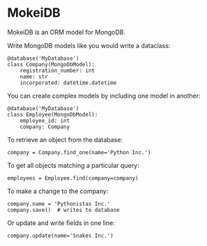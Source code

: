 # MokeiDB

MokeiDB is an ORM model for MongoDB.

Write MongoDB models like you would write a dataclass:

    @database('MyDatabase')
    class Company(MongoDbModel):
        registration_number: int
        name: str
        incorporated: datetime.datetime

You can create complex models by including one model in another:

    @database('MyDatabase')
    class Employee(MongoDbModel):
        employee_id: int
        company: Company

To retrieve an object from the database:

    company = Company.find_one(name='Python Inc.')

To get all objects matching a particular query:

    employees = Employee.find(company=company)

To make a change to the company:

    company.name = 'Pythonistas Inc.'
    company.save()  # writes to database

Or update and write fields in one line:

    company.update(name='Snakes Inc.')
